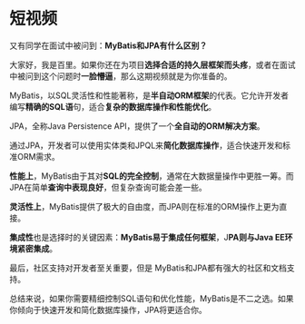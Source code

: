 # 短视频

又有同学在面试中被问到：**MyBatis和JPA有什么区别？**



大家好，我是百里。如果你还在为项目**选择合适的持久层框架而头疼**，或者在面试中被问到这个问题时**一脸懵逼**，那么这期视频就是为你准备的。



MyBatis，以SQL灵活性和性能著称，是**半自动ORM框架**的代表。它允许开发者编写**精确的SQL语**句，适合**复杂的数据库操作和性能优化**。



JPA，全称Java Persistence API，提供了一个**全自动的ORM解决方案**。



通过JPA，开发者可以使用实体类和JPQL来**简化数据库操作**，适合快速开发和标准ORM需求。



**性能上**，MyBatis由于其对**SQL的完全控制**，通常在大数据量操作中更胜一筹。而JPA在简单**查询中表现良好**，但复杂查询可能会差一些。



**灵活性上**，MyBatis提供了极大的自由度，而JPA则在标准的ORM操作上更为直接。



**集成性**也是选择时的关键因素：**MyBatis易于集成任何框架**，J**PA则与Java EE环境紧密集成**。



最后，社区支持对开发者至关重要，但是 MyBatis和JPA都有强大的社区和文档支持。



总结来说，如果你需要精细控制SQL语句和优化性能，MyBatis是不二之选。如果你倾向于快速开发和简化数据库操作，JPA将更适合你。

